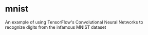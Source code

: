 # mnist
An example of using TensorFlow's Convolutional Neural Networks to recognize digits from the infamous MNIST dataset
